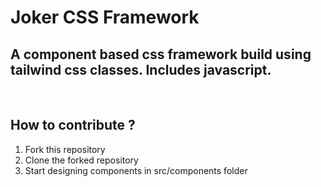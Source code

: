 # Joker CSS Framework

## A component based css framework build using tailwind css classes. Includes javascript.

<br/>

## How to contribute ?

1. Fork this repository
2. Clone the forked repository
3. Start designing components in src/components folder
